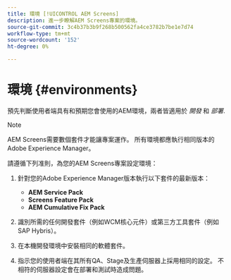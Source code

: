 ```yaml
---
title: 環境 [!UICONTROL AEM Screens]
description: 進一步瞭解AEM Screens專案的環境。
source-git-commit: 3c4b37b3b9f268b500562fa4ce3782b7be1e7d74
workflow-type: tm+mt
source-wordcount: '152'
ht-degree: 0%

---
```



# 環境 {#environments}

預先判斷使用者端具有和預期您會使用的AEM環境，兩者皆適用於 *開發* 和 *部署*.

>[!NOTE]
>
>AEM Screens需要數個套件才能讓專案運作。 所有環境都應執行相同版本的Adobe Experience Manager。

請遵循下列准則，為您的AEM Screens專案設定環境：

1. 針對您的Adobe Experience Manager版本執行以下套件的最新版本：

   * **AEM Service Pack**
   * **Screens Feature Pack**
   * **AEM Cumulative Fix Pack**

1. 識別所需的任何開發套件（例如WCM核心元件）或第三方工具套件（例如SAP Hybris）。

1. 在本機開發環境中安裝相同的軟體套件。

1. 指示您的使用者端在其所有QA、Stage及生產伺服器上採用相同的設定。 不相符的伺服器設定會在部署和測試時造成問題。
